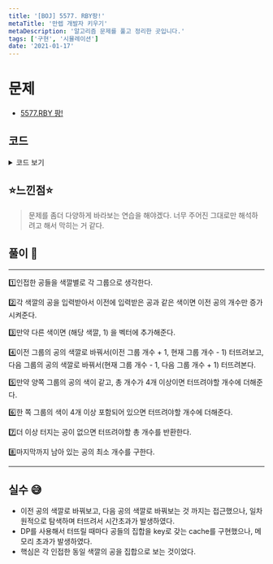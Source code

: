 ```yaml
---
title: '[BOJ] 5577. RBY팡!'
metaTitle: '만렙 개발자 키우기'
metaDescription: '알고리즘 문제를 풀고 정리한 곳입니다.'
tags: ['구현', '시뮬레이션']
date: '2021-01-17'
---
```


# 문제

- [5577.RBY 팡!](https://www.acmicpc.net/problem/5577)

## 코드

<details><summary> 코드 보기 </summary>

```javascript
#include <iostream>
#include <queue>
#include <stack>
#include <vector>
#include <list>
#include <functional>
#include <algorithm>
#include <string>
#include <map>
#include <set>
#include <bitset>
#include <unordered_map>
#include <unordered_set>
#include <cstring>
#include <cmath>
#include <cstdio>
#define FASTIO ios_base::sync_with_stdio(false); cin.tie(NULL); cout.tie(NULL);
#define ll long long
#define pii pair<int, int>
#define pll pair<ll, ll>
#define INF 987654321
#define endl '\n'
#define vec vector<int>
#define vec2 vector<vector<int>>
#define FOR(i, n) for(int i=0; i<n; ++i)

using namespace std;

int n;
vector<pii> arr;
map<vec, int> visited;
// 초기화
void init()
{
	FASTIO
		cin >> n;
	int color;
	FOR(i, n)
	{
		cin >> color;
		// 서로 인접한 같은 색의 공들을 하나의 집합으로 본다.
		if (arr.size() == 0 || arr.back().first != color)
			arr.push_back(pii(color, 1));
		else arr.back().second += 1;
	}
}
// 공이 터지는 경우에만 계속해서 반복되는 함수.
int boom(const vector<pii>& balls, int left, int right)
{
	if (!balls[left].second) left -= 1;
	if (!balls[right].second) right += 1;
	int ret = 0;
	while (left >= 0 && right < balls.size())
	{
		// 인접한 두 그룹의 공들의 색이 같다면, 4개 이상일 경우 터진다.
		if (balls[left].first == balls[right].first)
		{
			int sum = balls[left].second + balls[right].second;
			if (sum < 4) break;
			ret += sum;
			left -= 1;
			right += 1;
		}
		else if (balls[left].second >= 4) // 왼쪽 그룹의 공이 4개 이상일 경우 터진다.
		{
			ret += balls[left].second;
			left -= 1;
		}
		else if (balls[right].second >= 4) // 오른쪽 그룹의 공이 4개 이상일 경우 터진다.
		{
			ret += balls[right].second;
			right += 1;
		}
		else break;
	}
	while (left >= 0 && balls[left].second >= 4)
		ret += balls[left--].second;

	while (right < balls.size() && balls[right].second >= 4)
		ret += balls[right++].second;

	return ret;
}
void calc()
{
	int pang = INF;
	for (int i = 1; i < arr.size(); i++)
	{
		// 현재 공을 이전 그룹의 색깔로 바꿈
		arr[i - 1].second += 1;
		arr[i].second -= 1;
		pang = min(pang, n - boom(arr, i-1, i));
		arr[i - 1].second -= 1; // 원상태로 돌린다.
		arr[i].second += 1;
		if (i < arr.size() - 1)
		{
			// 현재 공을 다음 그룹의 색깔로 바꿈
			arr[i].second -= 1;
			arr[i + 1].second += 1;
			pang = min(pang, n - boom(arr, i, i + 1));
			arr[i].second += 1; // 원상태로 돌린다.
			arr[i + 1].second -= 1;
		}
	}
	cout << pang<< endl;
}
int main()
{
	init();
	calc();
}
```

</details>

## ⭐️느낀점⭐️

> 문제를 좀더 다양하게 바라보는 연습을 해야겠다. 너무 주어진 그대로만 해석하려고 해서 막히는 거 같다.

## 풀이 📣

<hr/>
1️⃣인접한 공들을 색깔별로 각 그룹으로 생각한다.

2️⃣각 색깔의 공을 입력받아서 이전에 입력받은 공과 같은 색이면 이전 공의 개수만 증가시켜준다.

3️⃣만약 다른 색이면 (해당 색깔, 1) 을 벡터에 추가해준다.

4️⃣이전 그룹의 공의 색깔로 바꿔서(이전 그룹 개수 + 1, 현재 그룹 개수 - 1) 터뜨려보고, 다음 그룹의 공의 색깔로 바꿔서(현재 그룹 개수 - 1, 다음 그룹 개수 + 1) 터뜨려본다.

5️⃣만약 양쪽 그룹의 공의 색이 같고, 총 개수가 4개 이상이면 터뜨려야할 개수에 더해준다.

6️⃣한 쪽 그룹의 색이 4개 이상 포함되어 있으면 터뜨려야할 개수에 더해준다.

7️⃣더 이상 터지는 공이 없으면 터뜨려야할 총 개수를 반환한다.

8️⃣마지막까지 남아 있는 공의 최소 개수를 구한다.

<hr/>

## 실수 😅

- 이전 공의 색깔로 바꿔보고, 다음 공의 색깔로 바꿔보는 것 까지는 접근했으나, 일차원적으로 탐색하며 터뜨려서 시간초과가 발생하였다.
- DP를 사용해서 터뜨릴 때마다 공들의 집합을 key로 갖는 cache를 구현했으나, 메모리 초과가 발생하였다.
- 핵심은 각 인접한 동일 색깔의 공을 집합으로 보는 것이었다.

